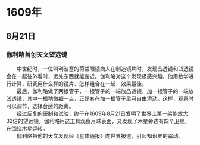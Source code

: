 # 1609年
## 8月21日
### 伽利略首创天文望远镜
　　中世纪时，一位叫利波塞的荷兰眼镜商人在制造镜片时，发现凸透镜和凹透镜会在一起往外看时，远处东西就能变近。伽利略对这个发现极感兴趣，他用数学进行计算，研究用什么样的镜片、怎样组合在一起．效果最佳。<br>　　最后，伽利略做了两根管子，一根管子的一端放凸透镜，加一根管子的一端放凹透镜，其中一根稍微细一点，正好套在加一根管子里可自由滑动。这样，观察时可以调节，选择合适的距离。<br>　　经过反复的研制和试验，终于在1609年8月21日发明了世界上第一架能放大32倍的望远镜。伽利略用这工具观察月球表面，又发现了木星旁边有四个卫星，在围绕木星运转。<br>　　伽利略把他的天文发现经《星体通报》向世界报道，引起知识界的震动。
<comment/>